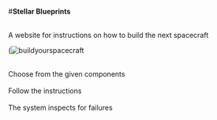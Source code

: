 #**Stellar Blueprints**

<br>A website for instructions on how to build the next spacecraft</br>

(![buildyourspacecraft](https://github.com/user-attachments/assets/f7cd29bc-13e2-4eff-b640-4f92d888f58f)

<br>Choose from the given components</br>
<br>Follow the instructions</br>
<br>The system inspects for failures</br>

